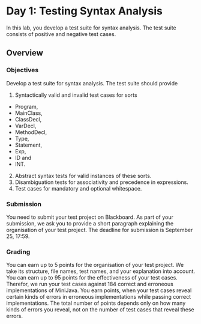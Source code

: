 # Day 1: Testing Syntax Analysis

In this lab, you develop a test suite for syntax analysis.
The test suite consists of positive and negative test cases.

## Overview

### Objectives

Develop a test suite for syntax analysis.
The test suite should provide

1. Syntactically valid and invalid test cases for sorts
  * Program,
  * MainClass,
  * ClassDecl,
  * VarDecl,
  * MethodDecl,
  * Type,
  * Statement,
  * Exp, 
  * ID and
  * INT.
2. Abstract syntax tests for valid instances of these sorts.
3. Disambiguation tests for associativity and precedence in expressions.
4. Test cases for mandatory and optional whitespace.

### Submission

You need to submit your test project on Blackboard.
As part of your submission, we ask you to provide a short paragraph explaining the organisation of your test project.
The deadline for submission is September 25, 17:59.

### Grading

You can earn up to 5 points for the organisation of your test project.
We take its structure, file names, test names, and your explanation into account.
You can earn up to 95 points for the effectiveness of your test cases.
Therefor, we run your test cases against 184 correct and erroneous implementations of MiniJava.
You earn points, 
  when your test cases reveal certain kinds of errors in erroneous implementations
  while passing correct implementations.
The total number of points depends only on how many kinds of errors you reveal, 
  not on the number of test cases that reveal these errors.

